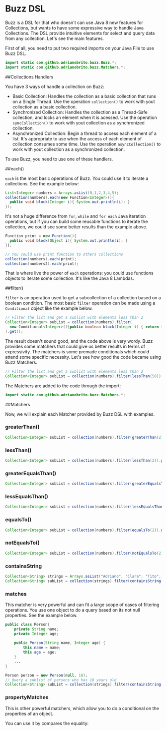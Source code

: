 # Buzz DSL

Buzz is a DSL for that who doesn't can use Java 8 new features for Collections, but wants to have some expressive way to handle Java Collections. The DSL provide intuitive elements for select and query data from any collection. Let's see the main features.

First of all, you need to put two required imports on your Java File to use Buzz DSL.
```java
import static com.github.adrianobrito.buzz.Buzz.*;
import static com.github.adrianobrito.buzz.Matchers.*;
```

##Collections Handlers

You have 3 ways of handle a collection on Buzz:

* Basic Collection: Handles the collection as a basic collection that runs on a Single Thread. Use the operation `collection()` to work with yout collection as a basic collection.
* Synchronized Collection: Handles the collection as a Thread-Safe collection, and locks an element when it is acessed.  Use the operation `syncCollection()` to work with yout collection as a synchronized collection.
* Asynchronized Collection: Begin a thread to access each element of a list. It's appropriate to use when the access of each element of collection consumes some time. Use the operation `asyncCollection()` to work with yout collection as a synchronized collection.

To use Buzz, you need to use one of these handlers. 

##each()

```each``` is the most basic operations of Buzz. You could use it to iterate a collections. See the example below:
```java
List<Integer> numbers = Arrays.asList(0,1,2,3,4,5);
collection(numbers).each(new Function<Integer>(){
  public void block(Integer i){ System.out.println(i); }
});
```
It's not a huge difference from ```for```, ```while``` and ```for each``` Java iteration operations, but if you can build some reusable functions to iterate the collection, we could see some better results than the example above. 
```java
Function print = new Function(){
  public void block(Object i){ System.out.println(i); }
});

// You could use print function to others collections
collection(numbers).each(print);
collection(numbers2).each(print);
```

That is where live the power of ```each``` operations: you could use functions objects to iterate some collection. It's like the Java 8 Lambdas. 

##filter()

```filter``` is an operation used to get a subcollection of a collection based on a boolean condition. The most basic ```filter``` operation can be made using a ```Conditional``` object like the example below.

```java
// Filter the list and get a sublist with elements less than 2
Collection<Integer> subList = collection(numbers).filter(
  new Conditional<Integer>(){public boolean block(Integer t) { return t < 2; }}
).get();	
```

The result doesn't sound good, and the code above is very wordy. Buzz provides some matchers that could give us better results in terms of expressivity. The matchers is some premade conditionals which could attend some specific necessity. Let's see how good the code became using Buzz Matchers.  

```java
// Filter the list and get a sublist with elements less than 2
Collection<Integer> subList = collection(numbers).filter(lessThan(50)).get();	
```

The Matchers are added to the code through the import:

```java
import static com.github.adrianobrito.buzz.Matchers.*;
```

##Matchers

Now, we will explain each Matcher provided by Buzz DSL with examples.

### greaterThan()
```java
Collection<Integer> subList = collection(numbers).filter(greaterThan(2)).get();
```
### lessThan()
```java
Collection<Integer> subList = collection(numbers).filter(lessThan(2)).get();
```
### greaterEqualsThan()
```java
Collection<Integer> subList = collection(numbers).filter(greaterEqualsThan(2)).get();
```
### lessEqualsThan()
```java
Collection<Integer> subList = collection(numbers).filter(lessEqualsThan(2)).get();
```
### equalsTo()
```java
Collection<Integer> subList = collection(numbers).filter(equalsTo(2)).get();
```
### notEqualsTo()
```java
Collection<Integer> subList = collection(numbers).filter(notEqualsTo(2)).get();
```
### containsString
```java
Collection<String> strings = Arrays.asList("Adriano", "Clara", "Tito", "Isauro");
Collection<String> subList = collection(strings).filter(containsString("Adriano")).get();
```
### matches
This matcher is very powerful and can fit a large scope of cases of filtering operations. You use one object to do a query based on its not null properties. See the example below.
```java
public class Person{
	private String name;
	private Integer age;
	
	public Person(String name, Integer age) {
		this.name = name;
		this.age = age;
	}
	...
}

Person person = new Person(null, 18);
// Query a sublist of persons who has 18 years old
Collection<String> subList = collection(strings).filter(containsString("Adriano")).get();
```

### propertyMatches
This is other powerful matchers, which allow you to do a conditional on the properties of an object.

You can use it by compares the equality:
```java

